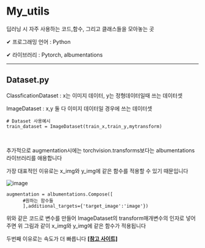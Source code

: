 # My_utils
딥러닝 시 자주 사용하는 코드,함수, 그리고 클래스들을 모아놓는 곳

✔ 프로그래밍 언어 : Python

✔ 라이브러리 : Pytorch, albumentations

----

## Dataset.py

ClassficationDataset : x는 이미지 데이터, y는 정형데이터일때 쓰는 데이터셋

ImageDataset : x,y 둘 다 이미지 데이터일 경우에 쓰는 데이터셋


````
# Dataset 사용예시
train_dataset = ImageDataset(train_x,train_y,mytransform)
````

<br>

추가적으로 augmentation시에는 torchvision.transforms보다는 albumentations 라이브러리를 애용합니다

가장 대표적인 이유로는 x_img와 y_img에 같은 함수를 적용할 수 있기 때문입니다

![image](https://miro.medium.com/max/1750/1*5uLc6odMwOVO4OVyLUjigA.jpeg)

````
augmentation = albumentations.Compose([
      #원하는 함수들
      ],additional_targets={'target_image':'image'})
````

위와 같은 코드로 변수를 만들어 ImageDataset의 transform매개변수의 인자로 넣어주면 위 그림과 같이 x_img와 y_img에 같은 함수가 적용됩니다


두번째 이유로는 속도가 더 빠릅니다 [**[참고 사이트]**](https://pseudo-lab.github.io/Tutorial-Book/chapters/object-detection/Ch3-preprocessing.html)
